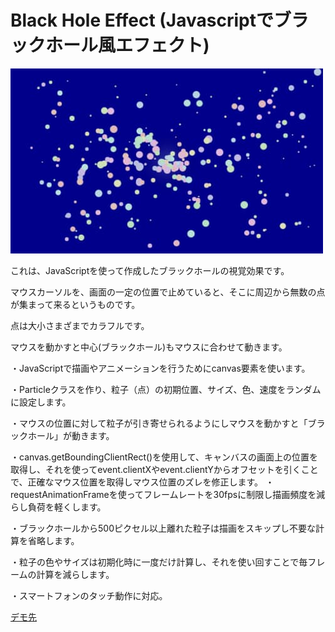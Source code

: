 # Black Hole Effect (Javascriptでブラックホール風エフェクト)

![Black Hole Effect](images/BlackHoleEffect.jpg)

これは、JavaScriptを使って作成したブラックホールの視覚効果です。

マウスカーソルを、画面の一定の位置で止めていると、そこに周辺から無数の点が集まって来るというものです。

点は大小さまざまでカラフルです。

マウスを動かすと中心(ブラックホール)もマウスに合わせて動きます。

・JavaScriptで描画やアニメーションを行うためにcanvas要素を使います。

・Particleクラスを作り、粒子（点）の初期位置、サイズ、色、速度をランダムに設定します。

・マウスの位置に対して粒子が引き寄せられるようにしマウスを動かすと「ブラックホール」が動きます。

・canvas.getBoundingClientRect()を使用して、キャンバスの画面上の位置を取得し、それを使ってevent.clientXやevent.clientYからオフセットを引くことで、正確なマウス位置を取得しマウス位置のズレを修正します。
・requestAnimationFrameを使ってフレームレートを30fpsに制限し描画頻度を減らし負荷を軽くします。

・ブラックホールから500ピクセル以上離れた粒子は描画をスキップし不要な計算を省略します。

・粒子の色やサイズは初期化時に一度だけ計算し、それを使い回すことで毎フレームの計算を減らします。

・スマートフォンのタッチ動作に対応。

 [デモ先]([https://url.html](https://www.hekeke.com/blog/2024/10/black-hole-effect.html))
